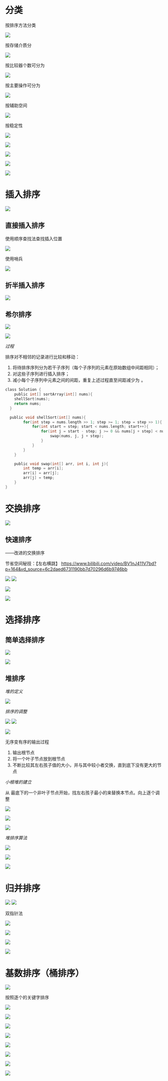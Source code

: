 
# 分类

按排序方法分类

![](Pasted%20image%2020240929123256.png)


按存储介质分

![](Pasted%20image%2020240929123856.png)

按比较器个数可分为

![](Pasted%20image%2020240929124124.png)

按主要操作可分为

![](Pasted%20image%2020240929133803.png)

按辅助空间

![](Pasted%20image%2020240929135523.png)

按稳定性

![](Pasted%20image%2020240929135554.png)

![](Pasted%20image%2020240929135748.png)

![](Pasted%20image%2020240929135918.png)

![](Pasted%20image%2020240929140139.png)



![](Pasted%20image%2020240929141548.png)



# 插入排序

![](Pasted%20image%2020240929145309.png)

## 直接插入排序

使用顺序查找法查找插入位置

![](Pasted%20image%2020240929161401.png)

使用哨兵

![](Pasted%20image%2020240929161849.png)

## 折半插入排序

![](Pasted%20image%2020240929163556.png)

## 希尔排序


![](Pasted%20image%2020240929184039.png)


![](Pasted%20image%2020240929184442.png)

*过程*

排序对不相邻的记录进行比较和移动：

1. 将待排序序列分为若干子序列（每个子序列的元素在原始数组中间距相同）；
2. 对这些子序列进行插入排序；
3. 减小每个子序列中元素之间的间距，重复上述过程直至间距减少为 ![](data:image/gif;base64,R0lGODlhAQABAIAAAAAAAP///yH5BAEAAAAALAAAAAABAAEAAAIBRAA7 "1")。

```c
class Solution {
    public int[] sortArray(int[] nums){
    shellSort(nums);
    return nums;
  }

  public void shellSort(int[] nums){
        for(int step = nums.length >> 1; step >= 1; step = step >> 1){
            for(int start = step; start < nums.length; start++){
                for(int j = start - step; j >= 0 && nums[j + step] < nums[j]; j-=step){
                    swap(nums, j, j + step);
                }
            }
        }
    }

    public void swap(int[] arr, int i, int j){
        int temp = arr[i];
        arr[i] = arr[j];
        arr[j] = temp;
    }
}
```

# 交换排序

![](Pasted%20image%2020240929194758.png)

## 快速排序

——改进的交换排序


节省空间秘技：【左右横跳】
https://www.bilibili.com/video/BV1nJ411V7bd?p=164&vd_source=6c2daed6731190bb7d70296d6b9746bb

![](Pasted%20image%2020240929221828.png)
![](Pasted%20image%2020240930120740.png)

![](Pasted%20image%2020240930123916.png)

![](Pasted%20image%2020240930124319.png)

# 选择排序

## 简单选择排序

![](Pasted%20image%2020240930154314.png)

![](Pasted%20image%2020240930155149.png)


## 堆排序

*堆的定义*

![](Pasted%20image%2020240930165638.png)


*排序的调整*

![](Pasted%20image%2020240930180811.png)
![](Pasted%20image%2020240930181243.png)

![](Pasted%20image%2020240930181827.png)

无序变有序的输出过程

1. 输出根节点
2. 将一个叶子节点放到根节点
3. 不断比较其左右孩子值的大小，并与其中较小者交换，直到底下没有更大的节点


*小根堆的建立*

从 最底下的一个非叶子节点开始，找左右孩子最小的来替换本节点。向上逐个调整

![](Pasted%20image%2020240930184105.png)

![](Pasted%20image%2020240930183839.png)

![](Pasted%20image%2020240930193258.png)


*堆排序算法*

![](Pasted%20image%2020240930193651.png)

![](Pasted%20image%2020240930193951.png)

![](Pasted%20image%2020240930194149.png)

# 归并排序

![](Pasted%20image%2020240930202211.png)
![](Pasted%20image%2020240930205233.png)

双指针法

![](Pasted%20image%2020240930210039.png)


![](Pasted%20image%2020240930210759.png)

![](Pasted%20image%2020240930210910.png)

![](Pasted%20image%2020240930211244.png)

# 基数排序（桶排序）

![](Pasted%20image%2020240930211929.png)

按照逐个的关键字排序

![](Pasted%20image%2020240930212017.png)

![](Pasted%20image%2020240930212245.png)

![](Pasted%20image%2020240930212412.png)

![](Pasted%20image%2020240930213005.png)

![](Pasted%20image%2020240930213235.png)

![](Pasted%20image%2020240930214846.png)

![](Pasted%20image%2020240930214904.png)

![](Pasted%20image%2020240930214925.png)